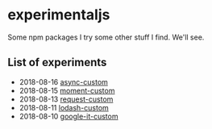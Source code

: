 # experimentaljs

Some npm packages I try some other stuff I find. We'll see. 

## List of experiments

* 2018-08-16 [async-custom](async-custom)
* 2018-08-15 [moment-custom](moment-custom)
* 2018-08-13 [request-custom](request-custom)
* 2018-08-11 [lodash-custom](lodash-custom)
* 2018-08-10 [google-it-custom](google-it-custom)